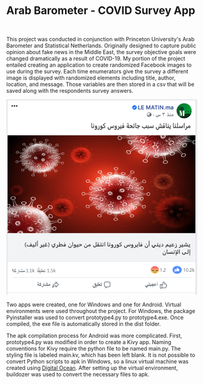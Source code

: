 # Arab Barometer - COVID Survey App 


<br />

This project was conducted in conjunction with Princeton University's Arab Barometer and Statistical Netherlands. 
Originally designed to capture public opinion about fake news in the Middle East, the survey objective goals were changed dramatically as a result of COVID-19. 
My portion of the project entailed creating an application to create randomized Facebook images to use during the survey. Each time enumerators give the survey
a different image is displayed with randomized elements including title, author, location, and message. Those variables are then stored in a csv that will be saved along with 
the respondents survey answers. 
<br />


![Example of Randomized Image](facebook_post.png)
<br />

Two apps were created, one for Windows and one for Android. Virtual environments were used throughout the project. For Windows, the package Pyinstaller was used to convert prototype4.py to prototype4.exe. 
Once compiled, the exe file is automatically stored in the dist folder. 
<br />

The apk compilation process for Android was more complicated. First, prototype4.py was modified in order to create a Kivy app. 
Naming conventions for Kivy require the python file to be named main.py. The styling file is labeled main.kv, which has been left blank. 
It is not possible to convert Python scripts to apk in Windows, so a linux virtual machine was created using [Digital Ocean](https://www.digitalocean.com). 
After setting up the virtual environment, buildozer was used to convert the necessary files to apk. 

